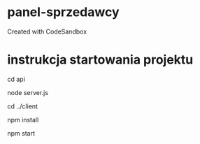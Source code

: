 # panel-sprzedawcy
Created with CodeSandbox

# instrukcja startowania projektu

cd api

node server.js

cd ../client

npm install

npm start

